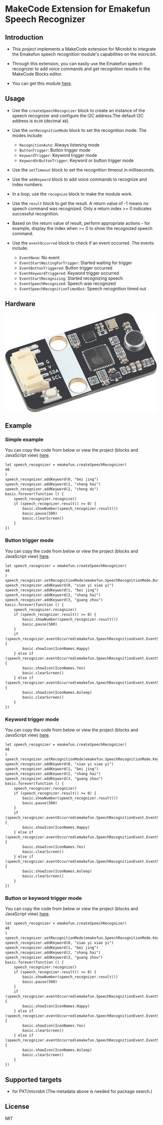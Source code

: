 # MakeCode Extension for Emakefun Speech Recognizer

## Introduction

- This project implements a MakeCode extension for Microbit to integrate the Emakefun speech recognition module's capabilities on the micro:bit.

- Through this extension, you can easily use the Emakefun speech recognizer to add voice commands and get recognition results in the MakeCode Blocks editor.

- You can get this module [here](https://item.taobao.com/item.htm?spm=a1z10.5-c-s.w4002-21556097795.65.30e2feb74EofsM&id=650810486058).

## Usage

- Use the `createSpeechRecognizer` block to create an instance of the speech recognizer and configure the I2C address.The default I2C address is `0x30` (decimal `48`).

- Use the `setRecognitionMode` block to set the recognition mode. The modes include:

  - `RecognitionAuto`: Always listening mode
  - `ButtonTrigger`: Button trigger mode
  - `KeywordTrigger`: Keyword trigger mode
  - `KeywordOrButtonTrigger`: Keyword or button trigger mode
  
- Use the `setTimeout` block to set the recognition timeout in milliseconds.

- Use the `addKeyword` block to add voice commands to recognize and index numbers.

- In a loop, use the `recognize` block to make the module work.

- Use the `result` block to get the result. A return value of -1 means no speech command was recognized. Only a return index >= 0 indicates successful recognition.

- Based on the return value of result, perform appropriate actions - for example, display the index when >= 0 to show the recognized speech command.

- Use the `eventOccurred` block to check if an event occurred. The events include:

  - `EventNone`: No event
  - `EventStartWaitingForTrigger`: Started waiting for trigger
  - `EventButtonTriggered`: Button trigger occurred
  - `EventKeywordTriggered`: Keyword trigger occurred
  - `EventStartRecognizing`: Started recognizing speech
  - `EventSpeechRecognized`: Speech was recognized
  - `EventSpeechRecognitionTimedOut`: Speech recognition timed out

## Hardware

![product.png](docs/product.png)

## Example

### Simple example

You can copy the code from below or view the project (blocks and JavaScript view) [here](https://makecode.microbit.org/_ieFfCh9Rs9fh).

```blocks
let speech_recognizer = emakefun.createSpeechRecognizer(
48
)
speech_recognizer.addKeyword(0, "bei jing")
speech_recognizer.addKeyword(1, "shang hai")
speech_recognizer.addKeyword(2, "cheng du")
basic.forever(function () {
    speech_recognizer.recognize()
    if (speech_recognizer.result() >= 0) {
        basic.showNumber(speech_recognizer.result())
        basic.pause(500)
        basic.clearScreen()
    }
})
```

### Button trigger mode

You can copy the code from below or view the project (blocks and JavaScript view) [here](https://makecode.microbit.org/_7oCgom060Axt).

```blocks
let speech_recognizer = emakefun.createSpeechRecognizer(
48
)
speech_recognizer.setRecognitionMode(emakefun.SpeechRecognitionMode.ButtonTrigger)
speech_recognizer.addKeyword(0, "xiao yi xiao yi")
speech_recognizer.addKeyword(1, "bei jing")
speech_recognizer.addKeyword(2, "shang hai")
speech_recognizer.addKeyword(3, "guang zhou")
basic.forever(function () {
    speech_recognizer.recognize()
    if (speech_recognizer.result() >= 0) {
        basic.showNumber(speech_recognizer.result())
        basic.pause(500)
    }
    if (speech_recognizer.eventOccurred(emakefun.SpeechRecognitionEvent.EventStartRecognizing)) {
        basic.showIcon(IconNames.Happy)
    } else if (speech_recognizer.eventOccurred(emakefun.SpeechRecognitionEvent.EventSpeechRecognized)) {
        basic.showIcon(IconNames.Yes)
        basic.clearScreen()
    } else if (speech_recognizer.eventOccurred(emakefun.SpeechRecognitionEvent.EventSpeechRecognitionTimedOut)) {
        basic.showIcon(IconNames.Asleep)
        basic.clearScreen()
    }
})
```

### Keyword trigger mode

You can copy the code from below or view the project (blocks and JavaScript view) [here](https://makecode.microbit.org/_HPF8jX1E7CTk).

```blocks
let speech_recognizer = emakefun.createSpeechRecognizer(
48
)
speech_recognizer.setRecognitionMode(emakefun.SpeechRecognitionMode.KeywordTrigger)
speech_recognizer.addKeyword(0, "xiao yi xiao yi")
speech_recognizer.addKeyword(1, "bei jing")
speech_recognizer.addKeyword(2, "shang hai")
speech_recognizer.addKeyword(3, "guang zhou")
basic.forever(function () {
    speech_recognizer.recognize()
    if (speech_recognizer.result() >= 0) {
        basic.showNumber(speech_recognizer.result())
        basic.pause(500)
    }
    if (speech_recognizer.eventOccurred(emakefun.SpeechRecognitionEvent.EventStartRecognizing)) {
        basic.showIcon(IconNames.Happy)
    } else if (speech_recognizer.eventOccurred(emakefun.SpeechRecognitionEvent.EventSpeechRecognized)) {
        basic.showIcon(IconNames.Yes)
        basic.clearScreen()
    } else if (speech_recognizer.eventOccurred(emakefun.SpeechRecognitionEvent.EventSpeechRecognitionTimedOut)) {
        basic.showIcon(IconNames.Asleep)
        basic.clearScreen()
    }
})
```

### Button or keyword trigger mode

You can copy the code from below or view the project (blocks and JavaScript view) [here](https://makecode.microbit.org/_VRbTqFK2TW45).

```blocks
let speech_recognizer = emakefun.createSpeechRecognizer(
48
)
speech_recognizer.setRecognitionMode(emakefun.SpeechRecognitionMode.KeywordOrButtonTrigger)
speech_recognizer.addKeyword(0, "xiao yi xiao yi")
speech_recognizer.addKeyword(1, "bei jing")
speech_recognizer.addKeyword(2, "shang hai")
speech_recognizer.addKeyword(3, "guang zhou")
basic.forever(function () {
    speech_recognizer.recognize()
    if (speech_recognizer.result() >= 0) {
        basic.showNumber(speech_recognizer.result())
        basic.pause(500)
    }
    if (speech_recognizer.eventOccurred(emakefun.SpeechRecognitionEvent.EventStartRecognizing)) {
        basic.showIcon(IconNames.Happy)
    } else if (speech_recognizer.eventOccurred(emakefun.SpeechRecognitionEvent.EventSpeechRecognized)) {
        basic.showIcon(IconNames.Yes)
        basic.clearScreen()
    } else if (speech_recognizer.eventOccurred(emakefun.SpeechRecognitionEvent.EventSpeechRecognitionTimedOut)) {
        basic.showIcon(IconNames.Asleep)
        basic.clearScreen()
    }
})
```

## Supported targets

- for PXT/microbit
(The metadata above is needed for package search.)

## License

MIT

